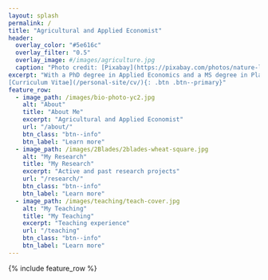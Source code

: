 ```yaml
---
layout: splash
permalink: /
title: "Agricultural and Applied Economist"
header:
  overlay_color: "#5e616c"
  overlay_filter: "0.5"
  overlay_image: #/images/agriculture.jpg
  caption: "Photo credit: [Pixabay](https://pixabay.com/photos/nature-landscape-field-agriculture-213364/)"
excerpt: "With a PhD degree in Applied Economics and a MS degree in Plant Pathology, my research takes an inter-disciplinary approach to address challenges in agricultural production and agricultural risk management.  <br /> <br />
[Curriculum Vitae](/personal-site/cv/){: .btn .btn--primary}"
feature_row:
  - image_path: /images/bio-photo-yc2.jpg
    alt: "About"
    title: "About Me"
    excerpt: "Agricultural and Applied Economist"
    url: "/about/"
    btn_class: "btn--info"
    btn_label: "Learn more"
  - image_path: /images/2Blades/2blades-wheat-square.jpg
    alt: "My Research"
    title: "My Research"
    excerpt: "Active and past research projects"
    url: "/research/"
    btn_class: "btn--info"
    btn_label: "Learn more"
  - image_path: /images/teaching/teach-cover.jpg
    alt: "My Teaching"
    title: "My Teaching"
    excerpt: "Teaching experience"
    url: "/teaching"
    btn_class: "btn--info"
    btn_label: "Learn more"  
---
```


{% include feature_row %}